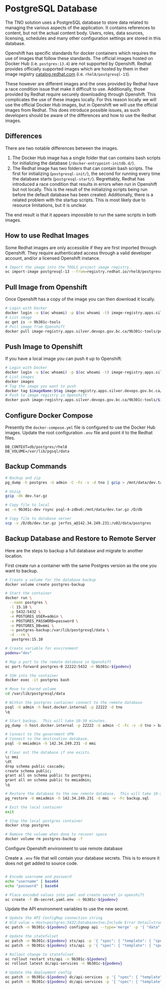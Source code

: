 # PostgreSQL Database

The TNO solution uses a PostgreSQL database to store data related to managing the various aspects of the application.
It contains references to content, but not the actual content body.
Users, roles, data sources, licensing, schedules and many other configuration settings are stored in this database.

Openshift has specific standards for docker containers which requires the use of images that follow these standards.
The official images hosted on Docker Hub (i.e. `postgres:13.4`) are not supported by Openshift.
Redhat provides officially supported images which are hosted by them in their image registry [catalog.redhat.com](https://catalog.redhat.com) (i.e. `rhel8/postgresql-13`).

These however are different images and the ones provided by Redhat have a race condition issue that make it difficult to use.
Additionally, those provided by Redhat require securely downloading through Openshift.
This complicates the use of these images locally.
For this reason locally we will use the official Docker Hub images, but in Openshift we will use the official images from Redhat.
This does introduce possible issues, as such developers should be aware of the differences and how to use the Redhat images.

## Differences

There are two notable differences between the images.

1. The Docker Hub image has a single folder that can contains bash scripts for initializing the database (`/docker-entrypoint-initdb.d/`).
2. The Redhat image has two folders that can contain bash scripts. The first for initializing (`postgresql-init/`), the second for running every time the database starts (`postgresql-start/`). Regrettably, Redhat has introduced a race condition that results in errors when run in Openshift but not locally. This is the result of the initializing scripts being run before the default database has been created. Additionally, there is a related problem with the startup scripts. This is most likely due to resource limitations, but it is unclear.

The end result is that it appears impossible to run the same scripts in both images.

## How to use Redhat Images

Some Redhat images are only accessible if they are first imported through Openshift.
They require authenticated access through a valid developer account, and/or a licensed Openshift instance.

```bash
# Import the image into the TOOLS project image registry.
oc import-image postgresql-13 --from=registry.redhat.io/rhel8/postgresql-13 --confirm -n 9b301c-tools
```

## Pull Image from Openshift

Once Openshift has a copy of the image you can then download it locally.

```bash
# Login with Docker
docker login -u $(oc whoami) -p $(oc whoami -t) image-registry.apps.silver.devops.gov.bc.ca
# List image
oc get is -n 9b301c-tools
# Pull image from Openshift
docker pull image-registry.apps.silver.devops.gov.bc.ca/9b301c-tools/postgresql-13:latest
```

## Push Image to Openshift

If you have a local image you can push it up to Openshift.

```bash
# Login with Docker
docker login -u $(oc whoami) -p $(oc whoami -t) image-registry.apps.silver.devops.gov.bc.ca
# List images
docker images
# Tag the image you want to push
docker tag $imageName:$tag image-registry.apps.silver.devops.gov.bc.ca/9b301c-tools/$imageName:$tag
# Push to image registry in Openshift
docker push image-registry.apps.silver.devops.gov.bc.ca/9b301c-tools/$imageName:$tag
```

## Configure Docker Compose

Presently the `docker-compose.yml` file is configured to use the Docker Hub images.
Update the root configuration `.env` file and point it to the Redhat files.

```env
DB_CONTEXT=db/postgres/rhel8
DB_VOLUME=/var/lib/pgsql/data
```

## Backup Commands

```bash
# Backup and zip
pg_dump -h postgres -U admin -C -Fc -v -d tno | gzip > /mnt/data/dev.tar.gz

# Unzip
gzip -dk dev.tar.gz

# Copy file to local
oc -n 9b301c-dev rsync psql-4-zdbv6:/mnt/data/dev.tar.gz /D/db

# Copy file to database server
scp -v /D/db/dev.tar.gz jerfos_a@142.34.249.231:/u02/data/postgres
```

## Backup Database and Restore to Remote Server

Here are the steps to backup a full database and migrate to another location.

First create run a container with the same Postgres version as the one you want to backup.

```bash
# Create a volume for the database backup
docker volume create postgres-backup

# Start the container
docker run \
  --name postgres \
  -l 15.10 \
  -p 5432:5432 \
  -e POSTGRES_USER=admin \
  -e POSTGRES_PASSWORD=password \
  -e POSTGRES_DB=mmi \
  -v postgres-backup:/var/lib/postgresql/data \
  -d --rm \
   postgres:15.10

# Create variable for environment
podenv="dev"

# Map a port to the remote database in Openshift
oc port-forward postgres-0 22222:5432 -n 9b301c-${podenv}

# SSH into the container
docker exec -it postgres bash

# Move to shared volume
cd /var/lib/postgresql/data

# Within the postgres container connect to the remote database
psql -U admin -h host.docker.internal -p 22222 -d tno
\q

# Start backup.  This will take 10-30 minutes.
pg_dump -h host.docker.internal -p 22222 -U admin -C -Fc -v -d tno > backup.sql

# Connect to the government VPN
# Connect to the destination database.
psql -U mmiadmin -h 142.34.249.231 -d mmi

# Clear out the database if one exists.
\c mmi
\dt
drop schema public cascade;
create schema public;
grant all on schema public to postgres;
grant all on schema public to mmiadmin;
\q

# Restore the database to the new remote database.  This will take 10-30 minutes.
pg_restore -U mmiadmin -h 142.34.249.231 -d mmi -v -Fc backup.sql

# Exit the local container
exit

# Stop the local postgres container
docker stop postgres

# Remove the volume when done to recover space
docker volume rm postgres-backup -f
```

Configure Openshift environment to use remote database

Create a `.env` file that will contain your database secrets.
This is to ensure it does not get added to source code.

```bash

# Encode username and password
echo "username" | base64
echo "password" | base64

# Place encoded values into yaml and create secret in openshift
oc create -f db-secret.yaml.env -n 9b301c-${podenv}
```

Update the API environment variables to use the new secret.

```bash
# Update the API ConfigMap connection string
# Old value = Host=postgres:5432;Database=tno;Include Error Detail=true;Log Parameters=true;
oc patch -n 9b301c-${podenv} configmap api --type='merge' -p '{ "data": { "CONNECTION_STRING": "Host=142.34.249.231:5432;Database=mmi;Include Error Detail=true;Log Parameters=true;" }}'

# Update the statefulset
oc patch -n 9b301c-${podenv} sts/api -p '{ "spec": { "template": { "spec": { "containers": [{ "name": "api", "env": [{ "name": "DB_POSTGRES_USERNAME", "valueFrom": { "secretKeyRef": { "name": "montford", "key": "USERNAME" }}}]}]}}}}'
oc patch -n 9b301c-${podenv} sts/api -p '{ "spec": { "template": { "spec": { "containers": [{ "name": "api", "env": [{ "name": "DB_POSTGRES_PASSWORD", "valueFrom": { "secretKeyRef": { "name": "montford", "key": "PASSWORD" }}}]}]}}}}'

# Rollout change to statefulset
oc rollout restart sts/api -n 9b301c-${podenv}
oc rollout latest dc/api-services -n 9b301c-${podenv}

# Update the deployment config
oc patch -n 9b301c-${podenv} dc/api-services -p '{ "spec": { "template": { "spec": { "containers": [{ "name": "api-services", "env": [{ "name": "DB_POSTGRES_USERNAME", "valueFrom": { "secretKeyRef": { "name": "montford", "key": "USERNAME" }}}]}]}}}}'
oc patch -n 9b301c-${podenv} dc/api-services -p '{ "spec": { "template": { "spec": { "containers": [{ "name": "api-services", "env": [{ "name": "DB_POSTGRES_PASSWORD", "valueFrom": { "secretKeyRef": { "name": "montford", "key": "PASSWORD" }}}]}]}}}}'
```

